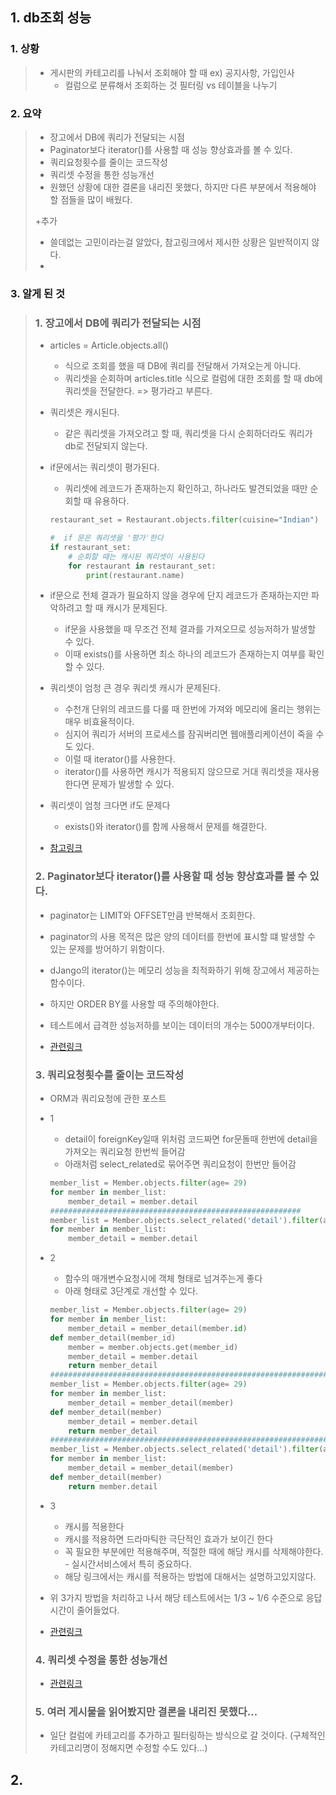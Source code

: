## 1. db조회 성능

### 1. 상황

> - 게시판의 카테고리를 나눠서 조회해야 할 때 ex) 공지사항, 가입인사
>   - 컬럼으로 분류해서 조회하는 것 필터링 vs 테이블을 나누기

### 2. 요약

> - 장고에서 DB에 쿼리가 전달되는 시점
> - Paginator보다 iterator()를 사용할 때 성능 향상효과를 볼 수 있다.
> - 쿼리요청횟수를 줄이는 코드작성
> - 쿼리셋 수정을 통한 성능개선
> - 원했던 상황에 대한 결론을 내리진 못했다, 하지만 다른 부분에서 적용해야 할 점들을 많이 배웠다.
>
> +추가 
>
> - 쓸데없는 고민이라는걸 알았다, 참고링크에서 제시한 상황은 일반적이지 않다.
> - 

### 3. 알게 된 것

> ### 1. 장고에서 DB에 쿼리가 전달되는 시점
>
> - articles = Article.objects.all()
>
>   - 식으로 조회를 했을 때 DB에 쿼리를 전달해서 가져오는게 아니다.
>   - 쿼리셋을 순회하며 articles.title 식으로 컬럼에 대한 조회를 할 때 db에 쿼리셋을 전달한다. => 평가라고 부른다.
>
> - 쿼리셋은 캐시된다.
>
>   - 같은 쿼리셋을 가져오려고 할 때, 쿼리셋을 다시 순회하더라도 쿼리가 db로 전달되지 않는다.
>
> - if문에서는 쿼리셋이 평가된다.
>
>   - 쿼리셋에 레코드가 존재하는지 확인하고, 하나라도 발견되었을 때만 순회할 때 유용하다.
>
>   ```python
>   restaurant_set = Restaurant.objects.filter(cuisine="Indian")
>   
>   #  if 문은 쿼리셋을 '평가'한다
>   if restaurant_set:
>       # 순회할 때는 캐시된 쿼리셋이 사용된다
>       for restaurant in restaurant_set:
>           print(restaurant.name)
>   ```
>
> - if문으로 전체 결과가 필요하지 않을 경우에 단지 레코드가 존재하는지만 파악하려고 할 때 캐시가 문제된다.
>
>   - if문을 사용했을 때 무조건 전체 결과를 가져오므로 성능저하가 발생할 수 있다.
>   - 이때 exists()를 사용하면 최소 하나의 레코드가 존재하는지 여부를 확인할 수 있다.
>
> - 쿼리셋이 엄청 큰 경우 쿼리셋 캐시가 문제된다. 
>
>   - 수천개 단위의 레코드를 다룰 때 한번에 가져와 메모리에 올리는 행위는 매우 비효율적이다.
>   - 심지어 쿼리가 서버의 프로세스를 잠궈버리면 웹애플리케이션이 죽을 수도 있다.
>   - 이럴 때 iterator()를 사용한다.
>   - iterator()를 사용하면 캐시가 적용되지 않으므로 거대 쿼리셋을 재사용한다면 문제가 발생할 수 있다.
>
> - 쿼리셋이 엄청 크다면 if도 문제다
>
>   - exists()와 iterator()를 함께 사용해서 문제를 해결한다.
>
> - [참고링크](http://raccoonyy.github.io/using-django-querysets-effectively-translate/)
>
> ### 2. Paginator보다 iterator()를 사용할 때 성능 향상효과를 볼 수 있다.
>
> - paginator는 LIMIT와 OFFSET만큼 반복해서 조회한다.
> - paginator의 사용 목적은 많은 양의 데이터를 한번에 표시할 떄 발생할 수 있는 문제를 방어하기 위함이다.
> - dJango의 iterator()는 메모리 성능을 최적화하기 위해 장고에서 제공하는 함수이다.
> - 하지만 ORDER BY를 사용할 때 주의해야한다.
> - 테스트에서 급격한 성능저하를 보이는 데이터의 개수는 5000개부터이다.
>
> - [관련링크](https://medium.com/spoontech/performance-tuning-for-django-large-queryset-paging-%EC%9E%A5%EA%B3%A0-%EB%8D%B0%EC%9D%B4%ED%84%B0%EB%B2%A0%EC%9D%B4%EC%8A%A4-%ED%8E%98%EC%9D%B4%EC%A7%95-%EC%84%B1%EB%8A%A5-%EA%B0%9C%EC%84%A0-39ac4ac34a4f)
>
> ### 3. 쿼리요청횟수를 줄이는 코드작성
>
> - ORM과 쿼리요청에 관한 포스트
>
> - 1
>
>   - detail이 foreignKey일때 위처럼 코드짜면 for문돌때 한번에 detail을 가져오는 쿼리요청 한번씩 들어감
>   - 아래처럼 select_related로 묶어주면 쿼리요청이 한번만 들어감 
>
>   ```python
>   member_list = Member.objects.filter(age= 29)
>   for member in member_list:
>       member_detail = member.detail 
>   ########################################################
>   member_list = Member.objects.select_related('detail').filter(age= 29)
>   for member in member_list:
>       member_detail = member.detail
>   ```
>
> - 2
>
>   - 함수의 매개변수요청시에 객체 형태로 넘겨주는게 좋다
>   - 아래 형태로 3단계로 개선할 수 있다.
>
>   ```python
>   member_list = Member.objects.filter(age= 29)
>   for member in member_list:
>       member_detail = member_detail(member.id)
>   def member_detail(member_id)
>       member = member.objects.get(member_id)
>       member_detail = member.detail
>       return member_detail
>   #####################################################################
>   member_list = Member.objects.filter(age= 29)
>   for member in member_list:
>       member_detail = member_detail(member)
>   def member_detail(member)
>       member_detail = member.detail
>       return member_detail
>   ######################################################################
>   member_list = Member.objects.select_related('detail').filter(age= 29)
>   for member in member_list:
>       member_detail = member_detail(member)
>   def member_detail(member)
>       return member.detail
>   ```
>
> - 3
>
>   - 캐시를 적용한다
>   - 캐시를 적용하면 드라마틱한 극단적인 효과가 보이긴 한다
>   - 꼭 필요한 부분에만 적용해주며, 적절한 때에 해당 캐시를 삭제해야한다. - 실시간서비스에서 특히 중요하다.
>   - 해당 링크에서는 캐시를 적용하는 방법에 대해서는 설명하고있지않다.
>
> - 위 3가지 방법을 처리하고 나서 해당 테스트에서는 1/3 ~ 1/6 수준으로 응답시간이 줄어들었다.
>
> - [관련링크](https://daeguowl.tistory.com/156)
>
> ### 4. 쿼리셋 수정을 통한 성능개선
>
> - [관련링크](https://wayhome25.github.io/django/2017/06/20/selected_related_prefetch_related/)
>
> ### 5. 여러 게시물을 읽어봤지만 결론을 내리진 못했다...
>
> - 일단 컬럼에 카테고리를 추가하고 필터링하는 방식으로 갈 것이다. (구체적인 카테고리명이 정해지면 수정할 수도 있다...)

## 2. 

